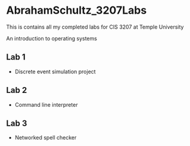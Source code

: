 # AbrahamSchultz_3207Labs
This is contains all my completed labs for CIS 3207 at Temple University

An introduction to operating systems

## Lab 1
- Discrete event simulation project
## Lab 2
- Command line interpreter
## Lab 3
- Networked spell checker

